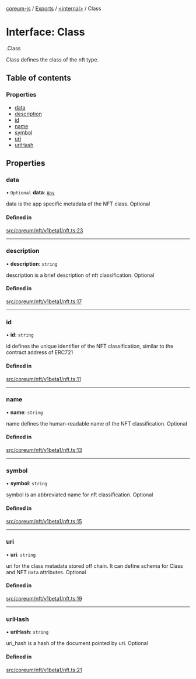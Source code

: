 [coreum-js](../README.md) / [Exports](../modules.md) / [<internal\>](../modules/internal_.md) / Class

# Interface: Class

[<internal>](../modules/internal_.md).Class

Class defines the class of the nft type.

## Table of contents

### Properties

- [data](internal_.Class-1.md#data)
- [description](internal_.Class-1.md#description)
- [id](internal_.Class-1.md#id)
- [name](internal_.Class-1.md#name)
- [symbol](internal_.Class-1.md#symbol)
- [uri](internal_.Class-1.md#uri)
- [uriHash](internal_.Class-1.md#urihash)

## Properties

### data

• `Optional` **data**: [`Any`](../modules/internal_.md#any)

data is the app specific metadata of the NFT class. Optional

#### Defined in

[src/coreum/nft/v1beta1/nft.ts:23](https://github.com/CooperFoundation/coreum-js/blob/b574423/src/coreum/nft/v1beta1/nft.ts#L23)

___

### description

• **description**: `string`

description is a brief description of nft classification. Optional

#### Defined in

[src/coreum/nft/v1beta1/nft.ts:17](https://github.com/CooperFoundation/coreum-js/blob/b574423/src/coreum/nft/v1beta1/nft.ts#L17)

___

### id

• **id**: `string`

id defines the unique identifier of the NFT classification, similar to the contract address of ERC721

#### Defined in

[src/coreum/nft/v1beta1/nft.ts:11](https://github.com/CooperFoundation/coreum-js/blob/b574423/src/coreum/nft/v1beta1/nft.ts#L11)

___

### name

• **name**: `string`

name defines the human-readable name of the NFT classification. Optional

#### Defined in

[src/coreum/nft/v1beta1/nft.ts:13](https://github.com/CooperFoundation/coreum-js/blob/b574423/src/coreum/nft/v1beta1/nft.ts#L13)

___

### symbol

• **symbol**: `string`

symbol is an abbreviated name for nft classification. Optional

#### Defined in

[src/coreum/nft/v1beta1/nft.ts:15](https://github.com/CooperFoundation/coreum-js/blob/b574423/src/coreum/nft/v1beta1/nft.ts#L15)

___

### uri

• **uri**: `string`

uri for the class metadata stored off chain. It can define schema for Class and NFT `Data` attributes. Optional

#### Defined in

[src/coreum/nft/v1beta1/nft.ts:19](https://github.com/CooperFoundation/coreum-js/blob/b574423/src/coreum/nft/v1beta1/nft.ts#L19)

___

### uriHash

• **uriHash**: `string`

uri_hash is a hash of the document pointed by uri. Optional

#### Defined in

[src/coreum/nft/v1beta1/nft.ts:21](https://github.com/CooperFoundation/coreum-js/blob/b574423/src/coreum/nft/v1beta1/nft.ts#L21)
